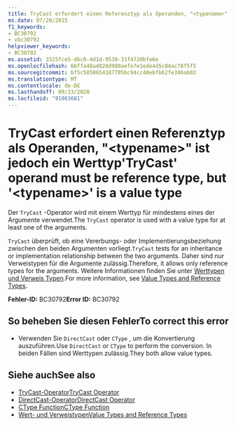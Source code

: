 ```yaml
---
title: TryCast erfordert einen Referenztyp als Operanden, "<typename>" ist jedoch ein Werttyp
ms.date: 07/20/2015
f1_keywords:
- BC30792
- vbc30792
helpviewer_keywords:
- BC30792
ms.assetid: 3325fce5-dbc0-4d1d-9530-31f4720bfe6e
ms.openlocfilehash: 66ffa48a4828d980aefe7e1ede4d5c84ac78f5f5
ms.sourcegitcommit: bf5c5850654187705bc94cc40ebfb62fe346ab02
ms.translationtype: MT
ms.contentlocale: de-DE
ms.lasthandoff: 09/23/2020
ms.locfileid: "91063681"
---
```

# <a name="trycast-operand-must-be-reference-type-but-typename-is-a-value-type"></a><span data-ttu-id="2f871-102">TryCast erfordert einen Referenztyp als Operanden, "\<typename>" ist jedoch ein Werttyp</span><span class="sxs-lookup"><span data-stu-id="2f871-102">'TryCast' operand must be reference type, but '\<typename>' is a value type</span></span>

<span data-ttu-id="2f871-103">Der `TryCast` -Operator wird mit einem Werttyp für mindestens eines der Argumente verwendet.</span><span class="sxs-lookup"><span data-stu-id="2f871-103">The `TryCast` operator is used with a value type for at least one of the arguments.</span></span>  
  
 <span data-ttu-id="2f871-104">`TryCast` überprüft, ob eine Vererbungs- oder Implementierungsbeziehung zwischen den beiden Argumenten vorliegt.</span><span class="sxs-lookup"><span data-stu-id="2f871-104">`TryCast` tests for an inheritance or implementation relationship between the two arguments.</span></span> <span data-ttu-id="2f871-105">Daher sind nur Verweistypen für die Argumente zulässig.</span><span class="sxs-lookup"><span data-stu-id="2f871-105">Therefore, it allows only reference types for the arguments.</span></span> <span data-ttu-id="2f871-106">Weitere Informationen finden Sie unter [Werttypen und Verweis Typen](../programming-guide/language-features/data-types/value-types-and-reference-types.md).</span><span class="sxs-lookup"><span data-stu-id="2f871-106">For more information, see [Value Types and Reference Types](../programming-guide/language-features/data-types/value-types-and-reference-types.md).</span></span>  
  
 <span data-ttu-id="2f871-107">**Fehler-ID:** BC30792</span><span class="sxs-lookup"><span data-stu-id="2f871-107">**Error ID:** BC30792</span></span>  
  
## <a name="to-correct-this-error"></a><span data-ttu-id="2f871-108">So beheben Sie diesen Fehler</span><span class="sxs-lookup"><span data-stu-id="2f871-108">To correct this error</span></span>  
  
- <span data-ttu-id="2f871-109">Verwenden Sie `DirectCast` oder `CType` , um die Konvertierung auszuführen.</span><span class="sxs-lookup"><span data-stu-id="2f871-109">Use `DirectCast` or `CType` to perform the conversion.</span></span> <span data-ttu-id="2f871-110">In beiden Fällen sind Werttypen zulässig.</span><span class="sxs-lookup"><span data-stu-id="2f871-110">They both allow value types.</span></span>  
  
## <a name="see-also"></a><span data-ttu-id="2f871-111">Siehe auch</span><span class="sxs-lookup"><span data-stu-id="2f871-111">See also</span></span>

- [<span data-ttu-id="2f871-112">TryCast-Operator</span><span class="sxs-lookup"><span data-stu-id="2f871-112">TryCast Operator</span></span>](../language-reference/operators/trycast-operator.md)
- [<span data-ttu-id="2f871-113">DirectCast-Operator</span><span class="sxs-lookup"><span data-stu-id="2f871-113">DirectCast Operator</span></span>](../language-reference/operators/directcast-operator.md)
- [<span data-ttu-id="2f871-114">CType Function</span><span class="sxs-lookup"><span data-stu-id="2f871-114">CType Function</span></span>](../language-reference/functions/ctype-function.md)
- [<span data-ttu-id="2f871-115">Wert- und Verweistypen</span><span class="sxs-lookup"><span data-stu-id="2f871-115">Value Types and Reference Types</span></span>](../programming-guide/language-features/data-types/value-types-and-reference-types.md)
